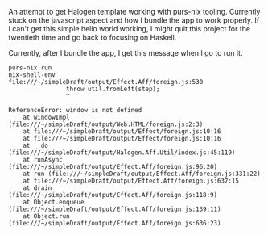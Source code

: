 An attempt to get Halogen template working with purs-nix tooling.   Currently stuck on the javascript aspect and how I bundle the app to work properly.  If I can't get this simple hello world working, I might quit this project for the twentieth time and go back to focusing on Haskell.


Currently, after I bundle the app, I get this message when I go to run it.
```
purs-nix run                                                                       nix-shell-env
file:///~/simpleDraft/output/Effect.Aff/foreign.js:530
                throw util.fromLeft(step);
                ^

ReferenceError: window is not defined
    at windowImpl (file:///~/simpleDraft/output/Web.HTML/foreign.js:2:3)
    at file:///~/simpleDraft/output/Effect/foreign.js:10:16
    at file:///~/simpleDraft/output/Effect/foreign.js:10:16
    at __do (file:///~/simpleDraft/output/Halogen.Aff.Util/index.js:45:119)
    at runAsync (file:///~/simpleDraft/output/Effect.Aff/foreign.js:96:20)
    at run (file:///~/simpleDraft/output/Effect.Aff/foreign.js:331:22)
    at file:///~/simpleDraft/output/Effect.Aff/foreign.js:637:15
    at drain (file:///~/simpleDraft/output/Effect.Aff/foreign.js:118:9)
    at Object.enqueue (file:///~/simpleDraft/output/Effect.Aff/foreign.js:139:11)
    at Object.run (file:///~/simpleDraft/output/Effect.Aff/foreign.js:636:23)
```